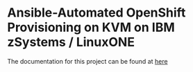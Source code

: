 # Ansible-Automated OpenShift Provisioning on KVM on IBM zSystems / LinuxONE
The documentation for this project can be found at [here](https://ibm.github.io/Ansible-OpenShift-Provisioning/)